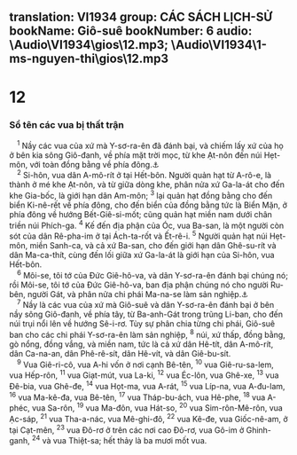 translation: VI1934
group: CÁC SÁCH LỊCH-SỬ
bookName: Giô-suê 
bookNumber: 6
audio: \Audio\VI1934\gios\12.mp3; \Audio\VI1934\1-ms-nguyen-thi\gios\12.mp3
-------

<div class="title"><h1>12</h1><h3>Sổ tên các vua bị thất trận</h3></div>
<span class="verse gios_12_1"> <sup>1</sup> Nầy các vua của xứ mà Y-sơ-ra-ên đã đánh bại, và chiếm lấy xứ của họ ở bên kia sông Giô-đanh, về phía mặt trời mọc, từ khe Ạt-nôn đến núi Hẹt-môn, với toàn đồng bằng về phía đông.<a data-toggle="tooltip" data-placement="bottom" title="Dan 21:21-35; Phu 2:26–3:11">⚓</a><br/></span>
<span class="verse gios_12_2"> <sup>2</sup> Si-hôn, vua dân A-mô-rít ở tại Hết-bôn. Người quản hạt từ A-rô-e, là thành ở mé khe Ạt-nôn, và từ giữa dòng khe, phân nửa xứ Ga-la-át cho đến khe Gia-bốc, là giới hạn dân Am-môn; </span>
<span class="verse gios_12_3"><sup>3</sup> lại quản hạt đồng bằng cho đến biển Ki-nê-rết về phía đông, cho đến biển của đồng bằng tức là Biển Mặn, ở phía đông về hướng Bết-Giê-si-mốt; cũng quản hạt miền nam dưới chân triền núi Phích-ga. </span>
<span class="verse gios_12_4"><sup>4</sup> Kế đến địa phận của Óc, vua Ba-san, là một người còn sót của dân Rê-pha-im ở tại Ách-ta-rốt và Ết-rê-i. </span>
<span class="verse gios_12_5"><sup>5</sup> Người quản hạt núi Hẹt-môn, miền Sanh-ca, và cả xứ Ba-san, cho đến giới hạn dân Ghê-su-rít và dân Ma-ca-thít, cùng đến lối giữa xứ Ga-la-át là giới hạn của Si-hôn, vua Hết-bôn. <br/></span>
<span class="verse gios_12_6"> <sup>6</sup> Môi-se, tôi tớ của Đức Giê-hô-va, và dân Y-sơ-ra-ên đánh bại chúng nó; rồi Môi-se, tôi tớ của Đức Giê-hô-va, ban địa phận chúng nó cho người Ru-bên, người Gát, và phân nửa chi phái Ma-na-se làm sản nghiệp.<a data-toggle="tooltip" data-placement="bottom" title="Dan 32:33; Phu 3:12">⚓</a><br/></span>
<span class="verse gios_12_7"> <sup>7</sup> Nầy là các vua của xứ mà Giô-suê và dân Y-sơ-ra-ên đánh bại ở bên nầy sông Giô-đanh, về phía tây, từ Ba-anh-Gát trong trũng Li-ban, cho đến núi trụi nổi lên về hướng Sê-i-rơ. Tùy sự phân chia từng chi phái, Giô-suê ban cho các chi phái Y-sơ-ra-ên làm sản nghiệp, </span>
<span class="verse gios_12_8"><sup>8</sup> núi, xứ thấp, đồng bằng, gò nổng, đồng vắng, và miền nam, tức là cả xứ dân Hê-tít, dân A-mô-rít, dân Ca-na-an, dân Phê-rê-sít, dân Hê-vít, và dân Giê-bu-sít. <br/></span>
<span class="verse gios_12_9"> <sup>9</sup> Vua Giê-ri-cô, vua A-hi vốn ở nơi cạnh Bê-tên, </span>
<span class="verse gios_12_10"><sup>10</sup> vua Giê-ru-sa-lem, vua Hếp-rôn, </span>
<span class="verse gios_12_11"><sup>11</sup> vua Giạt-mút, vua La-ki, </span>
<span class="verse gios_12_12"><sup>12</sup> vua Éc-lôn, vua Ghê-xe, </span>
<span class="verse gios_12_13"><sup>13</sup> vua Đê-bia, vua Ghê-đe, </span>
<span class="verse gios_12_14"><sup>14</sup> vua Họt-ma, vua A-rát, </span>
<span class="verse gios_12_15"><sup>15</sup> vua Líp-na, vua A-đu-lam, </span>
<span class="verse gios_12_16"><sup>16</sup> vua Ma-kê-đa, vua Bê-tên, </span>
<span class="verse gios_12_17"><sup>17</sup> vua Tháp-bu-ách, vua Hê-phe, </span>
<span class="verse gios_12_18"><sup>18</sup> vua A-phéc, vua Sa-rôn, </span>
<span class="verse gios_12_19"><sup>19</sup> vua Ma-đôn, vua Hát-so, </span>
<span class="verse gios_12_20"><sup>20</sup> vua Sim-rôn-Mê-rôn, vua Ạc-sáp, </span>
<span class="verse gios_12_21"><sup>21</sup> vua Tha-a-nác, vua Mê-ghi-đô, </span>
<span class="verse gios_12_22"><sup>22</sup> vua Kê-đe, vua Giốc-nê-am, ở tại Cạt-mên, </span>
<span class="verse gios_12_23"><sup>23</sup> vua Đô-rơ ở trên các nơi cao Đô-rơ, vua Gô-im ở Ghinh-ganh, </span>
<span class="verse gios_12_24"><sup>24</sup> và vua Thiệt-sa; hết thảy là ba mươi mốt vua. <br/></span>
